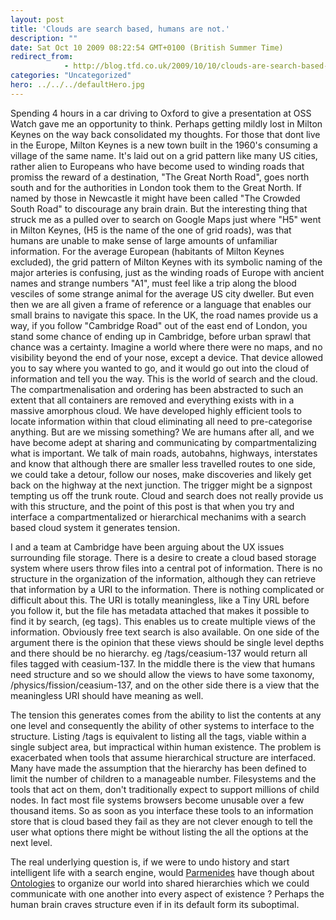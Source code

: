 ```yaml
---
layout: post
title: 'Clouds are search based, humans are not.'
description: ""
date: Sat Oct 10 2009 08:22:54 GMT+0100 (British Summer Time)
redirect_from: 
            - http://blog.tfd.co.uk/2009/10/10/clouds-are-search-based-humans-are-not/
categories: "Uncategorized"
hero: ../../../defaultHero.jpg
---
```

Spending 4 hours in a car driving to Oxford to give a presentation at OSS Watch gave me an opportunity to think. Perhaps getting mildly lost in Milton Keynes on the way back consolidated my thoughts. For those that dont live in the Europe, Milton Keynes is a new town built in the 1960's consuming a village of the same name. It's laid out on a grid pattern like many US cities, rather alien to Europeans who have become used to winding roads that promiss the reward of a destination, "The Great North Road", goes north south and for the authorities in London took them to the Great North. If named by those in Newcastle it might have been called "The Crowded South Road" to discourage any brain drain. But the interesting thing that struck me as a pulled over to search on Google Maps just where "H5" went in Milton Keynes, (H5 is the name of the one of grid roads), was that humans are unable to make sense of large amounts of unfamiliar information. For the average European (habitants of Milton Keynes excluded), the grid pattern of Milton Keynes with its symbolic naming of the major arteries is confusing, just as the winding roads of Europe with ancient names and strange numbers "A1", must feel like a trip along the blood vesciles of some strange animal for the average US city dweller. But even then we are all given a frame of reference or a language that enables our small brains to navigate this space. In the UK, the road names provide us a way, if you follow "Cambridge Road" out of the east end of London, you stand some chance of ending up in Cambridge, before urban sprawl that chance was a certainty. Imagine a world where there were no maps, and no visibility beyond the end of your nose, except a device. That device allowed you to say where you wanted to go, and it would go out into the cloud of information and tell you the way. This is the world of search and the cloud. The compartmenalisation and ordering has been abstracted to such an extent that all containers are removed and everything exists with in a massive amorphous cloud. We have developed highly efficient tools to locate information within that cloud eliminating all need to pre-categorise anything. But are we missing something? We are humans after all, and we have become adept at sharing and communicating by compartmentalizing what is important. We talk of main roads, autobahns, highways, interstates and know that although there are smaller less travelled routes to one side, we could take a detour, follow our noses, make discoveries and likely get back on the highway at the next junction. The trigger might be a signpost tempting us off the trunk route. Cloud and search does not really provide us with this structure, and the point of this post is that when you try and interface a compartmentalized or hierarchical mechanims with a search based cloud system it generates tension.

I and a team at Cambridge have been arguing about the UX issues surrounding file storage. There is a desire to create a cloud based storage system where users throw files into a central pot of information. There is no structure in the organization of the information, although they can retrieve that information by a URI to the information. There is nothing complicated or difficult about this. The URI is totally meaningless, like a Tiny URL before you follow it, but the file has metadata attached that makes it possible to find it by search, (eg tags). This enables us to create multiple views of the information. Obviously free text search is also available. On one side of the argument there is the opinion that these views should be single level depths and there should be no hierarchy. eg /tags/ceasium-137 would return all files tagged with ceasium-137. In the middle there is the view that humans need structure and so we should allow the views to have some taxonomy, /physics/fission/ceasium-137, and on the other side there is a view that the meaningless URI should have meaning as well.

The tension this generates comes from the ability to list the contents at any one level and consequently the ability of other systems to interface to the structure. Listing /tags is equivalent to listing all the tags, viable within a single subject area, but impractical within human existence. The problem is exacerbated when tools that assume hierarchical structure are interfaced. Many have made the assumption that the hierarchy has been defined to limit the number of children to a manageable number. Filesystems and the tools that act on them, don't traditionally expect to support millions of child nodes. In fact most file systems browsers become unusable over a few thousand items. So as soon as you interface these tools to an information store that is cloud based they fail as they are not clever enough to tell the user what options there might be without listing the all the options at the next level.

The real underlying question is, if we were to undo history and start intelligent life with a search engine, would [Parmenides](http://en.wikipedia.org/wiki/Parmenides "Parmenides") have though about [Ontologies](http://en.wikipedia.org/wiki/Ontology) to organize our world into shared hierarchies which we could communicate with one another into every aspect of existence ? Perhaps the human brain craves structure even if in its default form its suboptimal.

